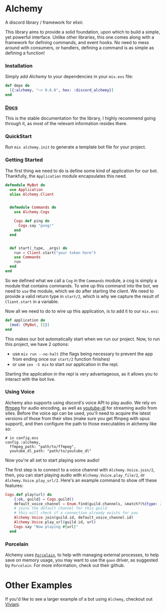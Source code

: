 # Alchemy

A discord library / framework for elixir.

This library aims to provide a solid foundation, upon which to build
a simple, yet powerful interface. Unlike other libraries, this one comes
along with a framework for defining commands, and event hooks. No need
to mess around with consumers, or handlers, defining a command is as simple
as defining a function!


### Installation
Simply add *Alchemy* to your dependencies in your `mix.exs` file:
```elixir
def deps do
  [{:alchemy, "~> 0.6.0", hex: :discord_alchemy}]
end
```

### [Docs](https://hexdocs.pm/discord_alchemy/0.6.0)

This is the stable documentation for the library, I highly recommend going
through it, as most of the relevant information resides there.

### QuickStart
Run `mix alchemy.init` to generate a template bot file for your project.

### Getting Started
The first thing we need to do is define some kind of application for our bot.
Thankfully, the `Application` module encapsulates this need.
```elixir
defmodule MyBot do
  use Application
  alias Alchemy.Client


  defmodule Commands do
    use Alchemy.Cogs

    Cogs.def ping do
      Cogs.say "pong!"
    end
  end


  def start(_type, _args) do
    run = Client.start("your token here")
    use Commands
    run
  end
end
```
So we defined what we call a `Cog` in the `Commands` module, a cog
is simply a module that contains commands. To wire up this command into the bot,
we need to `use` the module, which we do after starting the client. We need
to provide a valid return type in `start/2`, which is why we capture the result
of `Client.start` in a variable.

Now all we need to do to wire up this application, is to add it to our `mix.exs`:
```elixir
def application do
  [mod: {MyBot, []}]
end
```
This makes our bot automatically start when we run our project.
Now, to run this project, we have 2 options:
 - use `mix run --no-halt` (the flags being necessary to
   prevent the app from ending once our `start/2` function finishes)
 - or use `iex -S mix` to start our application in the repl.

Starting the application in the repl is very advantageous, as it allows
 you to interact with the bot live.

### Using Voice
Alchemy also supports using discord's voice API to play audio.
We rely on [ffmpeg](https://ffmpeg.org/) for audio encoding,
as well as [youtube-dl](https://rg3.github.io/youtube-dl/) for streaming
audio from sites. Before the voice api can be used, you'll need to acquire
the latest versions of those from their sites (make sure you get ffmpeg
with opus support), and then configure the path to those executables in
alchemy like so:
```
# in config.exs
config :alchemy,
  ffmpeg_path: "path/to/ffmpeg",
  youtube_dl_path: "path/to/youtube_dl"
```

Now you're all set to start playing some audio!

The first step is to connect to a voice channel with `Alchemy.Voice.join/2`,
then, you can start playing audio with `Alchemy.Voice.play_file/2`,
or `Alchemy.Voice.play_url/2`. Here's an example command to show off these
features:
```elixir
Cogs.def play(url) do
    {:ok, guild} = Cogs.guild()
    default_voice_channel = Enum.find(guild.channels, &match?(%{type: 2}, &1))
    # joins the default channel for this guild
    # this will check if a connection already exists for you
    Alchemy.Voice.join(guild.id, default_voice_channel.id)
    Alchemy.Voice.play_url(guild.id, url)
    Cogs.say "Now playing #{url}"
  end
```

### Porcelain
Alchemy uses [`Porcelain`](https://github.com/alco/porcelain), to
help with managing external processes, to help save on memory usage,
you may want to use the `goon` driver, as suggested by `Porcelain`.
For more information, check out their github.

# Other Examples
If you'd like to see a larger example of a bot using `Alchemy`,
checkout out [Viviani](https://github.com/cronokirby/viviani).
